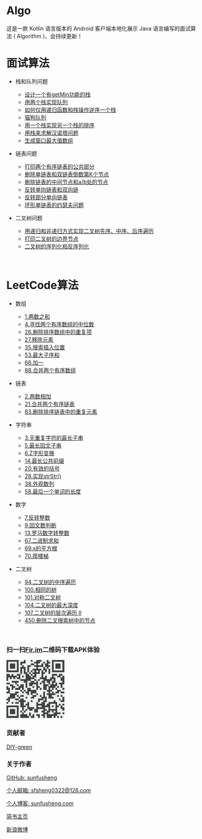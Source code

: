 # Algo

这是一款 Kotlin 语言版本的 Android 客户端本地化展示 Java 语言编写的面试算法 ( Algorithm )，会持续更新！

# 面试算法

* 栈和队列问题
  * [设计一个有getMin功能的栈](/module-algo/src/main/java/com/sunfusheng/algo/Algo/StackQueue/MinStack.java)
  * [用两个栈实现队列](/module-algo/src/main/java/com/sunfusheng/algo/Algo/StackQueue/TwoStacksQueue.java)
  * [如何仅用递归函数和栈操作逆序一个栈](/module-algo/src/main/java/com/sunfusheng/algo/Algo/StackQueue/RecursionReverseStack.java)
  * [猫狗队列](/module-algo/src/main/java/com/sunfusheng/algo/Algo/StackQueue/CatDogQueue.java)
  * [用一个栈实现另一个栈的排序](/module-algo/src/main/java/com/sunfusheng/algo/Algo/StackQueue/SortStackByStack.java)
  * [用栈来求解汉诺塔问题](/module-algo/src/main/java/com/sunfusheng/algo/Algo/StackQueue/Hanoi.java)
  * [生成窗口最大值数组](/module-algo/src/main/java/com/sunfusheng/algo/Algo/StackQueue/MaxWindow.java)

* 链表问题
  * [打印两个有序链表的公共部分](/module-algo/src/main/java/com/sunfusheng/algo/Algo/LinkedList/PrintCommonPart.java)
  * [删除单链表和双链表倒数第K个节点](/module-algo/src/main/java/com/sunfusheng/algo/Algo/LinkedList/RemoveLastKthNode.java)
  * [删除链表的中间节点和a/b处的节点](/module-algo/src/main/java/com/sunfusheng/algo/Algo/LinkedList/RemoveMidNode.java)
  * [反转单向链表和双向链](/module-algo/src/main/java/com/sunfusheng/algo/Algo/LinkedList/ReverseLinkedList.java)
  * [反转部分单向链表](/module-algo/src/main/java/com/sunfusheng/algo/Algo/LinkedList/ReversePartLinkedList.java)
  * [环形单链表的约瑟夫问题](/module-algo/src/main/java/com/sunfusheng/algo/Algo/LinkedList/Josephus.java)

* 二叉树问题
  * [用递归和非递归方式实现二叉树先序、中序、后序遍历](/module-algo/src/main/java/com/sunfusheng/algo/Algo/BinaryTree/BinaryTreeTraverse.java)
  * [打印二叉树的边界节点](/module-algo/src/main/java/com/sunfusheng/algo/Algo/BinaryTree/PrintEdgeNodes.java)
  * [二叉树的序列化和反序列化](/module-algo/src/main/java/com/sunfusheng/algo/Algo/BinaryTree/SerializeDeserializeBinaryTree.java)

<br/>

# LeetCode算法

* 数组
  * [1.两数之和](/module-leetcode/src/main/java/com/wangcheng/leetcode/LeetCode/Array/TwoSum.java)
  * [4.寻找两个有序数组的中位数](/module-leetcode/src/main/java/com/wangcheng/leetcode/LeetCode/Array/FindMedianSortedArrays.java)
  * [26.删除排序数组中的重复项](/module-leetcode/src/main/java/com/wangcheng/leetcode/LeetCode/Array/RemoveDuplicates.java)
  * [27.移除元素](/module-leetcode/src/main/java/com/wangcheng/leetcode/LeetCode/Array/RemoveElement.java)
  * [35.搜索插入位置](/module-leetcode/src/main/java/com/wangcheng/leetcode/LeetCode/Array/SearchInsert.java)
  * [53.最大子序和](/module-leetcode/src/main/java/com/wangcheng/leetcode/LeetCode/Array/MaxSubArray.java)
  * [66.加一](/module-leetcode/src/main/java/com/wangcheng/leetcode/LeetCode/Array/PlusOne.java)
  * [88.合并两个有序数组](/module-leetcode/src/main/java/com/wangcheng/leetcode/LeetCode/Array/MergeSortedArray.java)

* 链表
  * [2.两数相加](/module-leetcode/src/main/java/com/wangcheng/leetcode/LeetCode/LinkedList/AddTwoNumbers.java)
  * [21.合并两个有序链表](/module-leetcode/src/main/java/com/wangcheng/leetcode/LeetCode/LinkedList/MergeTwoLists.java)
  * [83.删除排序链表中的重复元素](/module-leetcode/src/main/java/com/wangcheng/leetcode/LeetCode/LinkedList/DeleteDuplicates.java)

* 字符串
  * [3.无重复字符的最长子串](/module-leetcode/src/main/java/com/wangcheng/leetcode/LeetCode/String/LengthOfLongestSubstring.java)
  * [5.最长回文子串](/module-leetcode/src/main/java/com/wangcheng/leetcode/LeetCode/String/LongestPalindrome.java)
  * [6.Z字形变换](/module-leetcode/src/main/java/com/wangcheng/leetcode/LeetCode/String/ZShapedConvert.java)
  * [14.最长公共前缀](/module-leetcode/src/main/java/com/wangcheng/leetcode/LeetCode/String/LongestCommonPrefix.java)
  * [20.有效的括号](/module-leetcode/src/main/java/com/wangcheng/leetcode/LeetCode/String/ValidBrackets.java)
  * [28.实现strStr()](/module-leetcode/src/main/java/com/wangcheng/leetcode/LeetCode/String/ImplStrStr.java)
  * [38.外观数列](/module-leetcode/src/main/java/com/wangcheng/leetcode/LeetCode/String/CountAndSay.java)
  * [58.最后一个单词的长度](/module-leetcode/src/main/java/com/wangcheng/leetcode/LeetCode/String/LengthOfLastWord.java)

* 数字
  * [7.反转整数](/module-leetcode/src/main/java/com/wangcheng/leetcode/LeetCode/Number/ReverseInt.java)
  * [9.回文数判断](/module-leetcode/src/main/java/com/wangcheng/leetcode/LeetCode/Number/PalindromeNum.java)
  * [13.罗马数字转整数](/module-leetcode/src/main/java/com/wangcheng/leetcode/LeetCode/Number/RomeToInt.java)
  * [67.二进制求和](/module-leetcode/src/main/java/com/wangcheng/leetcode/LeetCode/Number/AddBinary.java)
  * [69.x的平方根](/module-leetcode/src/main/java/com/wangcheng/leetcode/LeetCode/Number/MySqrt.java)
  * [70.爬楼梯](/module-leetcode/src/main/java/com/wangcheng/leetcode/LeetCode/Number/ClimbStairs.java)

* 二叉树
  * [94.二叉树的中序遍历](/module-leetcode/src/main/java/com/wangcheng/leetcode/LeetCode/BinaryTree/InorderTraversal.java)
  * [100.相同的树](/module-leetcode/src/main/java/com/wangcheng/leetcode/LeetCode/BinaryTree/SameTree.java)
  * [101.对称二叉树](/module-leetcode/src/main/java/com/wangcheng/leetcode/LeetCode/BinaryTree/IsSymmetric.java)
  * [104.二叉树的最大深度](/module-leetcode/src/main/java/com/wangcheng/leetcode/LeetCode/BinaryTree/MaxDepth.java)
  * [107.二叉树的层次遍历 II](/module-leetcode/src/main/java/com/wangcheng/leetcode/LeetCode/BinaryTree/LevelOrderBottom.java)
  * [450.删除二叉搜索树中的节点](/module-leetcode/src/main/java/com/wangcheng/leetcode/LeetCode/BinaryTree/DeleteBinarySearchTreeNode.java)

<br/>

### 扫一扫[Fir.im](http://d.alphaqr.com/Algo)二维码下载APK体验

<img src="/resources/fir.im.png" style="width: 30%;" alt="s">

<br/>

### 贡献者

[DIY-green](https://github.com/DIY-green)


### 关于作者

[GitHub: sunfusheng](https://github.com/sunfusheng)

[个人邮箱: sfsheng0322@126.com](https://mail.126.com/)

[个人博客: sunfusheng.com](http://sunfusheng.com/)

[简书主页](http://www.jianshu.com/users/88509e7e2ed1/latest_articles)

[新浪微博](http://weibo.com/u/3852192525)
